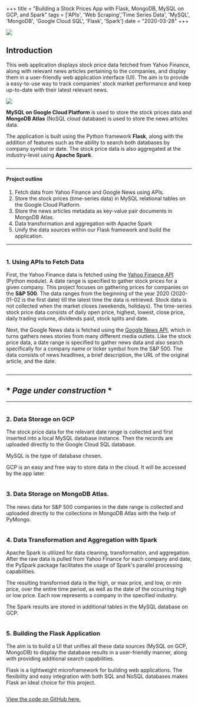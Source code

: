 +++
title = "Building a Stock Prices App with Flask, MongoDB, MySQL on GCP, and Spark"
tags = ['APIs', 'Web Scraping','Time Series Data', 'MySQL', 'MongoDB', 'Google Cloud SQL', 'Flask', 'Spark']
date = "2020-03-28"
+++

<!-- TODO: Update image by re-running the app with latest news!! -->
![](/images/app_homepage_final.png)


## Introduction

This web application displays stock price data fetched from Yahoo Finance, along with relevant news articles pertaining to the companies, and display them in a user-friendly web application interface (UI). The aim is to provide a easy-to-use way to track companies' stock market performance and keep up-to-date with their latest relevant news. 

![](/images/tools_stock.png)

**MySQL on Google Cloud Platform** is used to store the stock prices data and **MongoDB Atlas** (NoSQL cloud database) is used to store the news articles data. 

The application is built using the Python framework **Flask**, along with the addition of features such as the ability to search both databases by company symbol or date. The stock price data is also aggregated at the industry-level using **Apache Spark**.

![]()

---

#### Project outline
1. Fetch data from Yahoo Finance and Google News using APIs.
2. Store the stock prices (time-series data) in MySQL relational tables on the Google Cloud Platform. 
3. Store the news articles metadata as key-value pair documents in MongoDB Atlas.
4. Data transformation and aggregation with Apache Spark
5. Unify the data sources within our Flask framework and build the application.

---
![]()

 ### 1. Using APIs to Fetch Data

First, the Yahoo Finance data is fetched using the [Yahoo Finance API](https://pypi.org/project/yahoo-finance/) (Python module). A date range is specified to gather stock prices for a given company. This project focuses on gathering prices for companies on the **S&P 500**. The data ranges from the beginning of the year 2020 (2020-01-02 is the first date) till the latest time the data is retrieved. Stock data is not collected when the market closes (weekends, holidays). The time-series stock price data consists of daily open price, highest, lowest, close price, daily trading volume, dividends paid, stock splits and date. 

Next, the Google News data is fetched using the [Google News API](https://pypi.org/project/GoogleNews/), which in turns gathers news stories from many different media outlets. Like the stock price data, a date range is specified to gather news data and also search specifically for a company name or ticker symbol from the S&P 500. The data consists of news headlines, a brief description, the URL of the original article, and the date.


![]()

---
<!-- TODO: -->
## \* *Page under construction* *
---
![]()

### 2. Data Storage on GCP 

The stock price data for the relevant date range is collected and first inserted into a local MySQL database instance. Then the records are uploaded directly to the Google Cloud SQL database. 

MySQL is the type of database chosen.

GCP is an easy and free way to store data in the cloud. It will be accessed by the app later.

<!-- Check out my blog post on getting started with MySQL on GCP [here](link).  -->

<!-- INSERT SCREENSHOTS HERE  -->

![]()

### 3. Data Storage on MongoDB Atlas.

The news data for S&P 500 companies in the date range is collected and uploaded directly to the collections in MongoDB Atlas with the help of PyMongo. 

<!-- Check out my blog post on MongoDB NoSQL databases [here](link). -->

<!-- INSERT SCREENSHOTS HERE -->

![]()

### 4. Data Transformation and Aggregation with Spark

Apache Spark is utilized for data cleaning, transformation, and aggregation. After the raw data is pulled from Yahoo Finance for each company and date, the PySpark package facilitates the usage of Spark's parallel processing capabilities. 

<!-- Check out my blog post on Spark [here](link). -->

<!-- INSERT SCREENSHOT -->

The resulting transformed data is the high, or max price, and low, or min price, over the entire time period, as well as the date of the occurring high or low price. Each row represents a company in the specified industry.

The Spark results are stored in additional tables in the MySQL database on GCP.

![]()

### 5. Building the Flask Application

The aim is to build a UI that unifies all these data sources (MySQL on GCP, MongoDB) to display the database results in a user-friendly manner, along with providing additional search capabilities.

Flask is a lightweight microframework for building web applications. The flexibility and easy integration with both SQL and NoSQL databases makes Flask an ideal choice for this project.







![]()

<!-- Overall, the highlight of this project was accessing APIs to gather the data, storing data using different storage solutions, and integrating it all together in a meaningful way on an intuitive user interface. This way a user can research a company or industry of interest, and immediately view recent prices and news articles for that company, and its industry-aggregated data.
 -->


 
[View the code on GitHub here.](https://github.com/EricaXia/stock_app)
